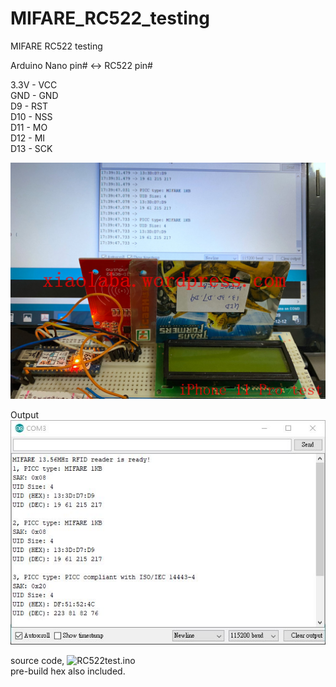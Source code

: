 # MIFARE_RC522_testing
MIFARE RC522 testing  

  
Arduino Nano pin# <-> RC522 pin#

3.3V - VCC  
GND - GND  
D9 - RST  
D10 - NSS  
D11 - MO  
D12 - MI  
D13 - SCK  

![xiaolaba_MIFARE_RC522_testing.jpg](xiaolaba_MIFARE_RC522_testing.jpg)  
  
Output
![xiaolaba_MIFARE_RC522_testing_output.jpg](xiaolaba_MIFARE_RC522_testing_output.jpg)

source code, ![RC522test.ino](RC522test.ino)  
pre-build hex also included.

